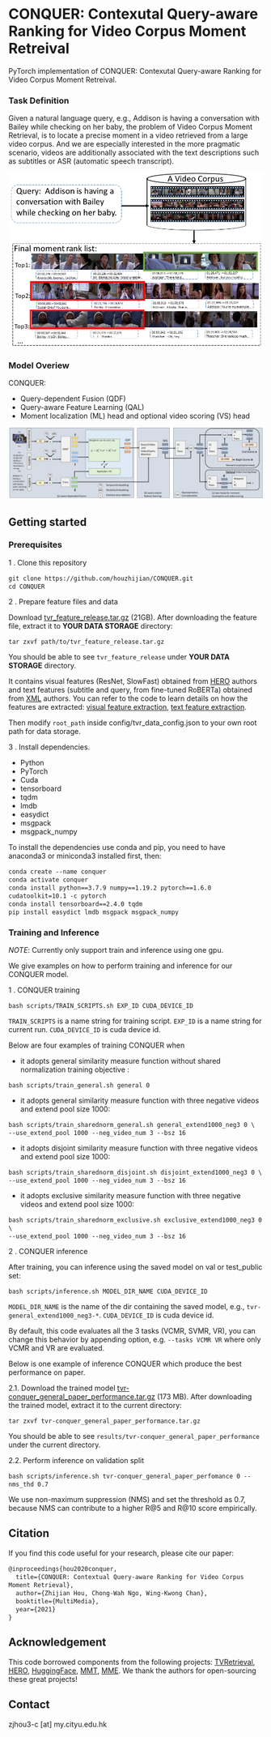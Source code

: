 # CONQUER: Contexutal Query-aware Ranking for Video Corpus Moment Retreival
PyTorch implementation of CONQUER: Contexutal Query-aware Ranking for Video Corpus Moment Retreival.

### Task Definition

Given a natural language query, e.g., Addison is having a conversation with Bailey while checking on her baby, 
the problem of Video Corpus Moment Retrieval, is to locate a precise moment in a video retrieved from a large video corpus.
And we are especially interested in the more pragmatic scenario, videos are additionally associated with the text descriptions such as subtitles or ASR (automatic speech transcript).

![task_definition](./figures/problem_definition.png)


### Model Overiew
CONQUER: 
+ Query-dependent Fusion (QDF) 
+ Query-aware Feature Learning (QAL) 
+ Moment localization (ML) head and optional video scoring (VS) head

![model_overview](./figures/conquer_architecture.png)


## Getting started
### Prerequisites
1 . Clone this repository
```
git clone https://github.com/houzhijian/CONQUER.git
cd CONQUER
```

2 . Prepare feature files and data

Download [tvr_feature_release.tar.gz](https://drive.google.com/file/d/1DFnMNH-oi6-cZbl1coXqa_KjtsIsObxG/view?usp=sharing) (21GB). 
After downloading the feature file, extract it to **YOUR DATA STORAGE** directory:
```
tar zxvf path/to/tvr_feature_release.tar.gz 
```
You should be able to see `tvr_feature_release` under **YOUR DATA STORAGE** directory. 

It contains visual features (ResNet, SlowFast) obtained from [HERO](https://github.com/linjieli222/HERO/) authors and text features (subtitle and query, from fine-tuned RoBERTa) obtained from [XML](https://github.com/jayleicn/TVRetrieval) authors. 
You can refer to the code to learn details on how the features are extracted: 
[visual feature extraction](https://github.com/linjieli222/HERO_Video_Feature_Extractor), [text feature extraction](https://github.com/jayleicn/TVRetrieval/tree/master/utils/text_feature). 

Then modify `root_path` inside config/tvr_data_config.json to your own root path for data storage.

3 . Install dependencies.
- Python 
- PyTorch 
- Cuda 
- tensorboard
- tqdm
- lmdb
- easydict
- msgpack
- msgpack_numpy

To install the dependencies use conda and pip, 
you need to have anaconda3 or miniconda3 installed first, then:
```
conda create --name conquer
conda activate conquer 
conda install python==3.7.9 numpy==1.19.2 pytorch==1.6.0 cudatoolkit=10.1 -c pytorch
conda install tensorboard==2.4.0 tqdm
pip install easydict lmdb msgpack msgpack_numpy
```

### Training and Inference
*NOTE*: Currently only support train and inference using one gpu.

We give examples on how to perform training and inference for our CONQUER model.

1 .  CONQUER training

```
bash scripts/TRAIN_SCRIPTS.sh EXP_ID CUDA_DEVICE_ID
```
`TRAIN_SCRIPTS` is a name string for training script.
`EXP_ID` is a name string for current run. 
`CUDA_DEVICE_ID` is cuda device id.

Below are four examples of training CONQUER when

+ it adopts general similarity measure function without shared normalization training objective : 
```
bash scripts/train_general.sh general 0 
```

+ it adopts general similarity measure function with three negative videos and extend pool size 1000:   
```
bash scripts/train_sharednorm_general.sh general_extend1000_neg3 0 \
--use_extend_pool 1000 --neg_video_num 3 --bsz 16
```

+ it adopts disjoint similarity measure function with three negative videos and extend pool size 1000:   
```
bash scripts/train_sharednorm_disjoint.sh disjoint_extend1000_neg3 0 \
--use_extend_pool 1000 --neg_video_num 3 --bsz 16
```

+ it adopts exclusive similarity measure function with three negative videos and extend pool size 1000:   
```
bash scripts/train_sharednorm_exclusive.sh exclusive_extend1000_neg3 0 \
--use_extend_pool 1000 --neg_video_num 3 --bsz 16
```



2 .  CONQUER inference

After training, you can inference using the saved model on val or test_public set:
```
bash scripts/inference.sh MODEL_DIR_NAME CUDA_DEVICE_ID
```
`MODEL_DIR_NAME` is the name of the dir containing the saved model, 
e.g., `tvr-general_extend1000_neg3-*`. 
`CUDA_DEVICE_ID` is cuda device id.

By default, this code evaluates all the 3 tasks (VCMR, SVMR, VR), you can change this behavior 
by appending option, e.g. `--tasks VCMR VR` where only VCMR and VR are evaluated. 


Below is one example of inference CONQUER which produce the best performance on paper.

2.1. Download the trained model [tvr-conquer_general_paper_performance.tar.gz](https://drive.google.com/file/d/1ylKpgtkXzxPhko9RKpshCKdxA6Lw5zYj/view?usp=sharing) (173 MB). 
After downloading the trained model, extract it to the current directory:
```
tar zxvf tvr-conquer_general_paper_performance.tar.gz
```
You should be able to see `results/tvr-conquer_general_paper_performance` under the current directory. 

2.2. Perform inference on validation split
```
bash scripts/inference.sh tvr-conquer_general_paper_perfomance 0 --nms_thd 0.7
```
We use non-maximum suppression (NMS) and set the threshold as 0.7, because NMS can contribute to
a higher R@5 and R@10 score empirically.

## Citation
If you find this code useful for your research, please cite our paper:
```
@inproceedings{hou2020conquer,
  title={CONQUER: Contextual Query-aware Ranking for Video Corpus Moment Retrieval},
  author={Zhijian Hou, Chong-Wah Ngo, Wing-Kwong Chan},
  booktitle={MultiMedia},
  year={2021}
}
```

## Acknowledgement
This code borrowed components from the following projects: 
[TVRetrieval](https://github.com/jayleicn/TVRetrieval), 
[HERO](https://github.com/linjieli222/HERO/), 
[HuggingFace](https://github.com/huggingface/transformers), 
[MMT](https://github.com/gabeur/mmt), 
[MME](https://github.com/antoine77340/Mixture-of-Embedding-Experts). 
We thank the authors for open-sourcing these great projects!

## Contact
zjhou3-c [at] my.cityu.edu.hk
